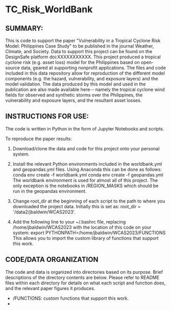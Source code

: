# TC_Risk_WorldBank
## SUMMARY:
This is code to support the paper "Vulnerability in a Tropical Cyclone Risk Model: Philippines Case Study" to be published in the journal Weather, Climate, and Society. Data to support this project can be found on the DesignSafe platform doi:XXXXXXXXXXX. This project produced a tropical cyclone risk (e.g. asset loss) model for the Philippines based on open-source data, geared at supporting nonprofit applications. The files and code included in this data repository allow for reproduction of the different model components (e.g. the hazard, vulnerability, and exposure layers) and the model validation. The data produced by this model and used in the publication are also made available here-- namely the tropical cyclone wind fields for observed and synthetic storms over the Philippines, the vulnerability and exposure layers, and the resultant asset losses. 


## INSTRUCTIONS FOR USE:

The code is written in Python in the form of Jupyter Notebooks and scripts. 

To reproduce the paper results:

1) Download/clone the data and code for this project onto your personal system.

2) Install the relevant Python environments included in the worldbank.yml and geopandas.yml files. Using Anaconda this can be done as follows:
conda env create -f worldbank.yml
conda env create -f geopandas.yml
The worldbank environment is used for almost all of this project. The only exception is the notebooks in /REGION_MASKS which should be run in the geopandas environment.

3) Change root_dir at the beginning of each script to the path to where you downloaded the project data. Initially this is set as: root_dir = '/data2/jbaldwin/WCAS2023'.

4) Add the following line to your ~/.bashrc file, replacing /home/jbaldwin/WCAS2023 with the location of this code on your system:
export PYTHONPATH=/home/jbaldwin/WCAS2023/FUNCTIONS
This allows you to import the custom library of functions that support this work.


## CODE/DATA ORGANIZATION

The code and data is organized into directories based on its purpose. Brief descriptions of the directory contents are below. Please refer to README files within each directory for details on what each script and function does, and the relevant paper figures it produces.

* /FUNCTIONS: custom functions that support this work.
* 







